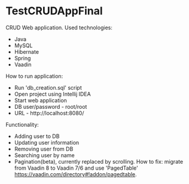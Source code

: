 # TestCRUDAppFinal
CRUD Web application. 
Used technologies:
- Java
- MySQL
- Hibernate 
- Spring 
- Vaadin

How to run application:
- Run 'db_creation.sql' script
- Open project using Intellij IDEA
- Start web application
- DB user/password - root/root
- URL - http://localhost:8080/

Functionality:
- Adding user to DB
- Updating user information
- Removing user from DB
- Searching user by name
- Pagination(beta), currently replaced by scrolling. How to fix: migrate from Vaadin 8 to Vaadin 7/6
  and use 'PagedTable' https://vaadin.com/directory#!addon/pagedtable.
